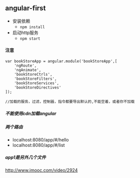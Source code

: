 ## angular-first


* 安装依赖
	* `npm install`
* 启动http服务
	* `npm start`


#### 注意

```
var bookStoreApp = angular.module('bookStoreApp',[
    'ngRoute',
    'ngAnimate',
    'bookStoreCtrls',
    'bookStoreFilters',
    'bookStoreServices',
    'bookStoreDirectives'
]);

//加载的服务，过滤，控制器，指令都要导出默认的,不能空着，或者你不加载
```

##### 不能使用cdn加载angular

##### 两个路由

* localhost:8080/app/#/hello
* localhost:8080/app/#/list

##### app1是另外几个文件

http://www.imooc.com/video/2924